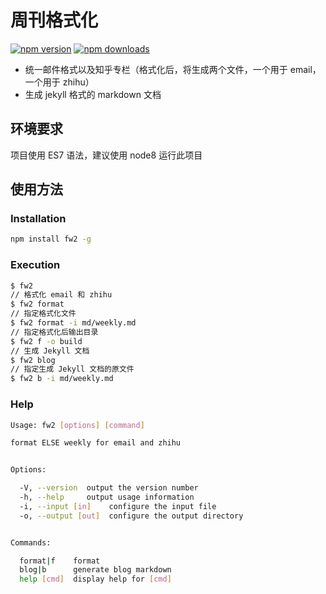 
# 周刊格式化

[![npm version](https://img.shields.io/npm/v/fw2.svg?style=flat-square)](https://www.npmjs.com/package/fw2)
[![npm downloads](https://img.shields.io/npm/dm/fw2.svg?style=flat-square)](https://www.npmjs.com/package/fw2)

* 统一邮件格式以及知乎专栏（格式化后，将生成两个文件，一个用于 email，一个用于 zhihu）
* 生成 jekyll 格式的 markdown 文档

## 环境要求

项目使用 ES7 语法，建议使用 node8 运行此项目

## 使用方法

### Installation

```sh
npm install fw2 -g
```

### Execution

```sh
$ fw2
// 格式化 email 和 zhihu
$ fw2 format
// 指定格式化文件
$ fw2 format -i md/weekly.md
// 指定格式化后输出目录
$ fw2 f -o build
// 生成 Jekyll 文档
$ fw2 blog
// 指定生成 Jekyll 文档的原文件
$ fw2 b -i md/weekly.md
```

### Help

```sh
Usage: fw2 [options] [command]

format ELSE weekly for email and zhihu


Options:

  -V, --version  output the version number
  -h, --help     output usage information
  -i, --input [in]    configure the input file
  -o, --output [out]  configure the output directory


Commands:

  format|f    format
  blog|b      generate blog markdown
  help [cmd]  display help for [cmd]
```
